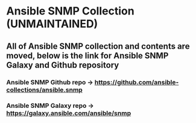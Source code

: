 # Ansible SNMP Collection (UNMAINTAINED)

## All of Ansible SNMP collection and contents are moved, below is the link for Ansible SNMP Galaxy and Github repository

### Ansible SNMP Github repo -> https://github.com/ansible-collections/ansible.snmp
### Ansible SNMP Galaxy repo -> https://galaxy.ansible.com/ansible/snmp
